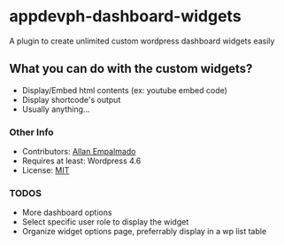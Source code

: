 # appdevph-dashboard-widgets
A plugin to create unlimited custom wordpress dashboard widgets easily


## What you can do with the custom widgets?
* Display/Embed html contents (ex: youtube embed code)
* Display shortcode's output
* Usually anything...

### Other Info
* Contributors: [Allan Empalmado](https://github.com/allan-empalmado)
* Requires at least: Wordpress 4.6
* License: [MIT](https://github.com/allan-empalmado/appdevph-dashboard-widgets/blob/master/LICENSE)

### TODOS
* More dashboard options
* Select specific user role to display the widget
* Organize widget options page, preferrably display in a wp list table
